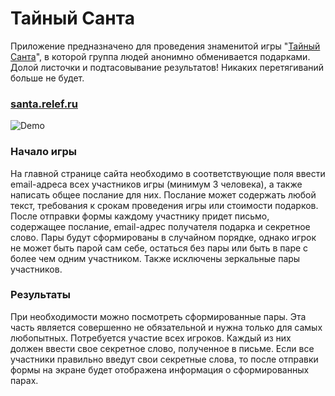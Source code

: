 # Тайный Санта
Приложение предназначено для проведения знаменитой игры "[Тайный Санта](https://ru.wikipedia.org/wiki/%D0%A2%D0%B0%D0%B9%D0%BD%D1%8B%D0%B9_%D0%A1%D0%B0%D0%BD%D1%82%D0%B0)", в которой группа людей анонимно обменивается подарками. Долой листочки и подтасовывание результатов! Никаких перетягиваний больше не будет.

### [santa.relef.ru](http://santa.relef.ru/)
![Demo](https://hsto.org/files/07b/396/ce4/07b396ce4b7843c5be6db8b3cc456949.png)

### Начало игры
На главной странице сайта необходимо в соответствующие поля ввести email-адреса всех участников игры (минимум 3 человека), а также написать общее послание для них. Послание может содержать любой текст, требования к срокам проведения игры или стоимости подарков.
После отправки формы каждому участнику придет письмо, содержащее послание, email-адрес получателя подарка и секретное слово.
Пары будут сформированы в случайном порядке, однако игрок не может быть парой сам себе, остаться без пары или быть в паре с более чем одним участником. Также исключены зеркальные пары участников. 

### Результаты
При необходимости можно посмотреть сформированные пары. Эта часть является совершенно не обязательной и нужна только для самых любопытных.
Потребуется участие всех игроков. Каждый из них должен ввести свое секретное слово, полученное в письме. Если все участники правильно введут свои секретные слова, то после отправки формы на экране будет отображена информация о сформированных парах. 
